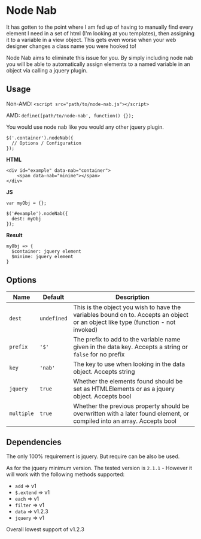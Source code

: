 Node Nab
========

It has gotten to the point where I am fed up of having to manually find every element I need in a set of html (I'm looking at you templates), then assigning it to a variable in a view object. This gets even worse when your web designer changes a class name you were hooked to!

Node Nab aims to eliminate this issue for you. By simply including node nab you will be able to automatically assign elements to a named variable in an object via calling a jquery plugin.

Usage
-----
Non-AMD: `<script src="path/to/node-nab.js"></script>`

AMD: `define([path/to/node-nab', function() {});`

You would use node nab like you would any other jquery plugin.
```
$('.container').nodeNab({
  // Options / Configuration
});
```

**HTML**
```
<div id="example" data-nab="container">
	<span data-nab="minime"></span>
</div>
```

**JS**
```
var myObj = {};

$('#example').nodeNab({
  dest: myObj
});
```

**Result**
```
myObj => {
  $container: jquery element
  $minime: jquery element
}
```

Options
-------
| Name | Default | Description |
| ---- | ------- | ----------- |
| `dest`| `undefined`  | This is the object you wish to have the variables bound on to. Accepts an object or an object like type (function - not invoked) |
| `prefix` | `'$'` | The prefix to add to the variable name given in the data key. Accepts a string or `false` for no prefix |
| `key` | `'nab'` | The key to use when looking in the data object. Accepts string |
| `jquery` | `true` | Whether the elements found should be set as HTMLElements or as a jquery object. Accepts bool |
| `multiple` | `true` | Whether the previous property should be overwritten with a later found element, or compiled into an array. Accepts bool |

Dependencies
------------
The only 100% requirement is jquery. But require can be also be used.

As for the jquery minimum version. The tested version is `2.1.1` - However it will work with the following methods supported:
- `add` => v1
- `$.extend` => v1
- `each` => v1
- `filter` => v1
- `data` => v1.2.3
- `jquery` => v1

Overall lowest support of v1.2.3
